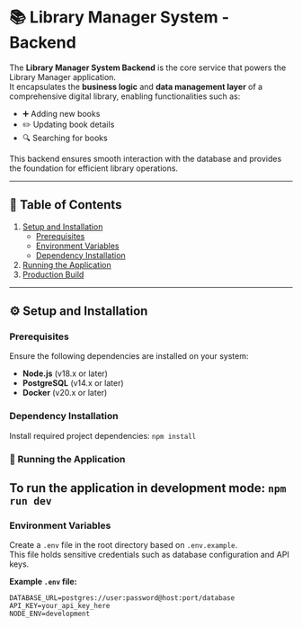 # 📚 Library Manager System - Backend

The **Library Manager System Backend** is the core service that powers the Library Manager application.  
It encapsulates the **business logic** and **data management layer** of a comprehensive digital library, enabling functionalities such as:

- ➕ Adding new books  
- ✏️ Updating book details  
- 🔍 Searching for books  

This backend ensures smooth interaction with the database and provides the foundation for efficient library operations.

---

## 📑 Table of Contents
1. [Setup and Installation](#setup-and-installation)  
   - [Prerequisites](#prerequisites)  
   - [Environment Variables](#environment-variables)  
   - [Dependency Installation](#dependency-installation)  
2. [Running the Application](#running-the-application)  
3. [Production Build](#production-build)  

---

## ⚙️ Setup and Installation

### Prerequisites
Ensure the following dependencies are installed on your system:

- **Node.js** (v18.x or later)  
- **PostgreSQL** (v14.x or later)  
- **Docker** (v20.x or later)  

### Dependency Installation
Install required project dependencies:
```npm install```

### 🚀 Running the Application
To run the application in development mode:
```npm run dev``` 
---

### Environment Variables
Create a `.env` file in the root directory based on `.env.example`.  
This file holds sensitive credentials such as database configuration and API keys.

**Example `.env` file:**
```env
DATABASE_URL=postgres://user:password@host:port/database
API_KEY=your_api_key_here
NODE_ENV=development

